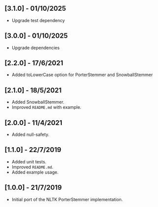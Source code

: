 ## [3.1.0] - 01/10/2025

- Upgrade test dependency

## [3.0.0] - 01/10/2025

- Upgrade dependencies

## [2.2.0] - 17/6/2021

- Added toLowerCase option for PorterStemmer and SnowballStemmer

## [2.1.0] - 18/5/2021

- Added SnowballStemmer.
- Improved `README.md` with example.

## [2.0.0] - 11/4/2021

- Added null-safety.

## [1.1.0] - 22/7/2019

- Added unit tests.
- Improved `README.md`.
- Added example usage.

## [1.0.0] - 21/7/2019

- Initial port of the NLTK PorterStemmer implementation.
